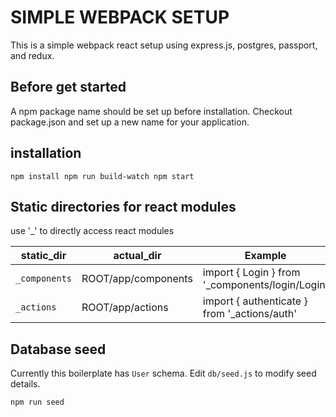 # SIMPLE WEBPACK SETUP
This is a simple webpack react setup using express.js, postgres, passport, and redux.
<br />

## Before get started
A npm package name should be set up before installation. Checkout package.json and set up a new name for your application.
<br />

## installation
`
npm install
npm run build-watch
npm start
`
<br />

## Static directories for react modules
use '_' to directly access react modules

static_dir    | actual_dir          | Example
--------------|---------------------|-----------------------------------------------
`_components` | ROOT/app/components | import { Login } from '_components/login/Login'
`_actions` | ROOT/app/actions | import { authenticate } from '_actions/auth'


## Database seed
Currently this boilerplate has `User` schema. Edit `db/seed.js` to modify seed details.

`
npm run seed
`
